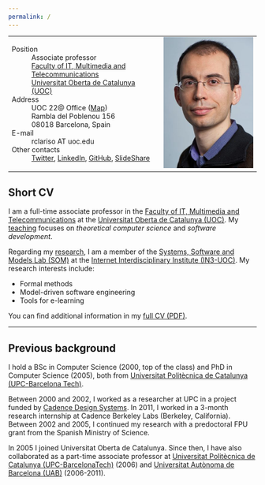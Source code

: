 ```yaml
---
permalink: /
---
```


<table style="width:100%;">
  <tr>
    <td>
     <dl>
        <dt> 
          Position
        </dt>
        <dd> 
          Associate professor <br/>
          <a href="https://www.uoc.edu/portal/en/estudis_arees/informatica_multimedia_telecomunicacio/index.html">Faculty of IT, Multimedia and Telecommunications</a> <br/>
          <a href="https://www.uoc.edu">Universitat Oberta de Catalunya (UOC)</a> 
        </dd>
        <dt>
          Address
        </dt>
        <dd>
          UOC 22@ Office (<a href="https://www.google.es/maps/dir//Rambla+del+Poblenou,+156,+08018+Barcelona,+Spain/@41.4063554,2.1925564,17z/data=!4m8!4m7!1m0!1m5!1m1!1s0x12a4a33b497ecae5:0xe4b9ee875f578f75!2m2!1d2.1947451!2d41.4063554">Map</a>) <br/>
          Rambla del Poblenou 156 <br/>
          08018 Barcelona, Spain
        </dd>
        <dt>
          E-mail
        </dt>
        <dd>
          rclariso AT uoc.edu
        </dd>
        <dt>
          Other contacts
       </dt>
       <dd>
         <a href="https://twitter.com/robertclariso?lang=en">Twitter</a>,
         <a href="https://www.linkedin.com/in/robertclariso/">LinkedIn</a>,
         <a href="https://github.com/robertclariso">GitHub</a>,
         <a href="https://www.slideshare.net/rclariso">SlideShare</a>
       </dd>
      </dl> 
    </td>
    <td class="hidden">
      <img src="/img/robert-clariso.jpg" alt="Photo of Robert Clarisó" style = "overflow: hidden;" height="60%">
    </td>
  </tr>
</table>

## Short CV

I am a full-time associate professor in the 
[Faculty of IT, Multimedia and Telecommunications](https://www.uoc.edu/portal/en/estudis_arees/informatica_multimedia_telecomunicacio/index.html) at the [Universitat Oberta de Catalunya (UOC)](https://www.uoc.edu). My [teaching](html/en/teaching) focuses on *theoretical computer science* and *software development*.

Regarding my [research](html/en/research), I am a member of the 
[Systems, Software and Models Lab (SOM)](https://som-research.uoc.edu/) at the [Internet Interdisciplinary Institute (IN3-UOC)](https://in3.uoc.edu). My research interests include: 
- Formal methods
- Model-driven software engineering
- Tools for e-learning

You can find additional information in my [full CV (PDF)](/docs/rclariso-research-cv.pdf).

---

## Previous background

I hold a BSc in Computer Science (2000, top of the class) and PhD in Computer Science (2005), both from [Universitat Politècnica de Catalunya (UPC-Barcelona Tech)](https://www.upc.edu/en). 

Between 2000 and 2002, I worked as a researcher at UPC in a project funded by [Cadence Design Systems](https://www.cadence.com/). In 2011, I worked in a 3-month research internship at Cadence Berkeley Labs (Berkeley, California). Between 2002 and 2005, I continued my research with a predoctoral FPU grant from the Spanish Ministry of Science.

In 2005 I joined Universitat Oberta de Catalunya. Since then, I have also collaborated as a part-time associate professor at [Universitat Politècnica de Catalunya (UPC-BarcelonaTech)](https://www.upc.edu) (2006) and [Universitat Autònoma de Barcelona (UAB)](https://www.uab.edu) (2006-2011).    
